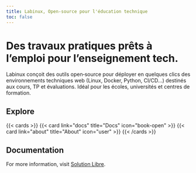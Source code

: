 ```yaml
---
title: Labinux, Open-source pour l'éducation technique
toc: false
---
```


# Des travaux pratiques prêts à l’emploi pour l’enseignement tech.

Labinux conçoit des outils open‑source pour déployer en quelques clics des environnements techniques web (Linux, Docker, Python, CI/CD…) destinés aux cours, TP et évaluations. Idéal pour les écoles, universités et centres de formation.



## Explore

{{< cards >}}
  {{< card link="docs" title="Docs" icon="book-open" >}}
  {{< card link="about" title="About" icon="user" >}}
{{< /cards >}}

## Documentation

For more information, visit [Solution Libre](https://usine.solution-libre.fr/open-course-factory/ocf-core/-/wikis/home).
